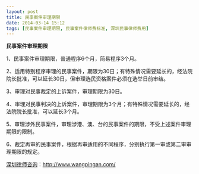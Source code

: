```yaml
---
layout: post
title: 民事案件审理期限
date: 2014-03-14 15:12
tags: [民事案件审理期限, 民事案件律师费标准, 深圳民事律师费用]
---
```

<strong>民事案件审理期限</strong>

1、民事案件审理期限，普通程序6个月，简易程序3个月。

2、适用特别程序审理的民事案件，期限为30日；有特殊情况需要延长的，经法院院长批准，可以延长30日，但审理选民资格案件必须在选举日前审结。

3、审理对民事裁定的上诉案件，审理期限为30日。

4、审理对民事判决的上诉案件，审理期限为3个月；有特殊情况需要延长的，经法院院长批准，可以延长3个月。

5、审理涉外民事案件，审理涉港、澳、台的民事案件的期限，不受上述案件审理期限的限制。

6、裁定再审的民事案件，根据再审适用的不同程序，分别执行第一审或第二审审理期限的规定。

<a href="http://www.wangpingan.com/">深圳律师咨询</a>：<a href="http://www.wangpingan.com/">http://www.wangpingan.com/</a>

